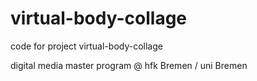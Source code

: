 # virtual-body-collage
code for project virtual-body-collage

digital media master program @ hfk Bremen / uni Bremen
